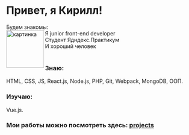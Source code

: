# Привет, я Кирилл!
Будем знакомы:<br>
[<img align="left" alt="картинка" width="100px" src="https://i.ibb.co/pdRn8bX/bob.png" />][website] 
Я junior front-end developer<br>
Студент Ядндекс.Практикум<br>
И хороший человек<br>
<br>
### Знаю:
HTML, CSS, JS, React.js, Node.js, PHP, Git, Webpack, MongoDB, ООП.
### Изучаю:
 Vue.js.
### Мои работы можно посмотреть здесь: [projects][website]
[website]: https://kirill-samylin.github.io/my-profile/index.html